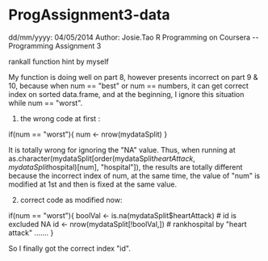 ProgAssignment3-data
====================

dd/mm/yyyy: 04/05/2014 Author: Josie.Tao R Programming on Coursera -- Programming Assignment 3

rankall function hint by myself

My function is doing well on part 8, however presents incorrect on part 9 & 10, because when num == "best" or num == numbers, it can get correct index on sorted data.frame, and at the beginning, I ignore this situation while num == "worst".

1. the wrong code at first :

if(num == "worst"){
                        num <- nrow(mydataSplit)
                  }

It is totally wrong for ignoring the "NA" value. Thus, when running at
as.character(mydataSplit[order(mydataSplit$heartAttack, mydataSplit$hospital)[num], "hospital"]), the results are totally different because the incorrect index of num, at the same time, the value of "num" is modified at 1st and then is fixed at the same value.

2. correct code as modified now:

if(num == "worst"){
                                boolVal <- is.na(mydataSplit$heartAttack)
                                # id is excluded NA
                                id <- nrow(mydataSplit[!boolVal,])
                                # rankhospital by "heart attack"
                                .......
                   }

So I finally got the correct index "id". 

